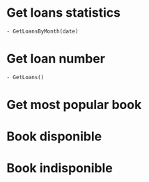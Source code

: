 # Get loans statistics
<!-- on affiche les statisctics des réservations -->
    - GetLoansByMonth(date)

# Get loan number
<!-- on affiche le nombre d'emprunts pour un livre -->
    - GetLoans()

# Get most popular book 
<!-- on affiche les livres les plus populaires en fonction de leurs nombres d'emprunts -->

# Book disponible
<!-- Affiche les livre disponible en fesant appel à la fonction GetBooksAvailable() dans bookmanagement -->

# Book indisponible
<!-- Affiche les livre indisponible en fesant appel à la fonction GetBooksNoAvailable() dans bookmanagement -->



 